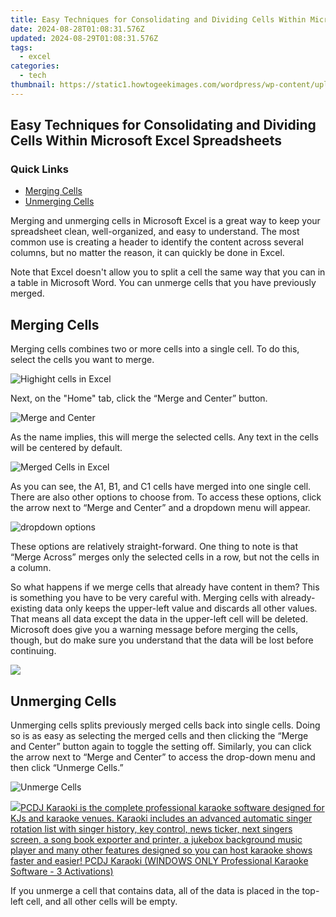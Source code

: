 ```yaml
---
title: Easy Techniques for Consolidating and Dividing Cells Within Microsoft Excel Spreadsheets
date: 2024-08-28T01:08:31.576Z
updated: 2024-08-29T01:08:31.576Z
tags:
  - excel
categories:
  - tech
thumbnail: https://static1.howtogeekimages.com/wordpress/wp-content/uploads/2018/10/office_excel_lede.png
---
```


## Easy Techniques for Consolidating and Dividing Cells Within Microsoft Excel Spreadsheets

### Quick Links

* [Merging Cells](https://sound-tweaking.techidaily.com/new-unveiling-wave-editor-secrets-for-first-time-audio-professionals/)
* [Unmerging Cells](https://on-screen-recording.techidaily.com/updated-in-2024-how-to-make-a-ken-burns-effect-in-camtasia-9/)

 Merging and unmerging cells in Microsoft Excel is a great way to keep your spreadsheet clean, well-organized, and easy to understand. The most common use is creating a header to identify the content across several columns, but no matter the reason, it can quickly be done in Excel.

 Note that Excel doesn't allow you to split a cell the same way that you can in a table in Microsoft Word. You can unmerge cells that you have previously merged.

##  Merging Cells

 Merging cells combines two or more cells into a single cell. To do this, select the cells you want to merge.

![Highight cells in Excel](https://static1.howtogeekimages.com/wordpress/wp-content/uploads/2018/10/Highight-cells-in-Excel.png) 

 Next, on the "Home" tab, click the “Merge and Center” button.

![Merge and Center](https://static1.howtogeekimages.com/wordpress/wp-content/uploads/2018/10/Merge-and-Center.png) 

 As the name implies, this will merge the selected cells. Any text in the cells will be centered by default.

![Merged Cells in Excel](https://static1.howtogeekimages.com/wordpress/wp-content/uploads/2018/10/Merged-Cells-in-Excel.png) 

 As you can see, the A1, B1, and C1 cells have merged into one single cell. There are also other options to choose from. To access these options, click the arrow next to “Merge and Center” and a dropdown menu will appear.

![dropdown options](https://static1.howtogeekimages.com/wordpress/wp-content/uploads/2018/10/dropdown-options.png) 

 These options are relatively straight-forward. One thing to note is that “Merge Across” merges only the selected cells in a row, but not the cells in a column.

 So what happens if we merge cells that already have content in them? This is something you have to be very careful with. Merging cells with already-existing data only keeps the upper-left value and discards all other values. That means all data except the data in the upper-left cell will be deleted. Microsoft does give you a warning message before merging the cells, though, but do make sure you understand that the data will be lost before continuing.

<!-- affiliate ads begin -->
<a href="https://shop.systoolsgroup.com/affiliate.php?ACCOUNT=SYSTOOBY&AFFILIATE=108875&PATH=https%3A%2F%2Fwww.systoolsgroup.com%3FAFFILIATE%3D108875%26RESOURCE%3D%2BSysTools%2BPDF%2BUnlocker"><img src="https://www.systoolsgroup.com/box/pdf-unlocker.png" border="0"></a>
<!-- affiliate ads end -->
##  Unmerging Cells

 Unmerging cells splits previously merged cells back into single cells. Doing so is as easy as selecting the merged cells and then clicking the “Merge and Center” button again to toggle the setting off. Similarly, you can click the arrow next to “Merge and Center” to access the drop-down menu and then click “Unmerge Cells.”

![Unmerge Cells](https://static1.howtogeekimages.com/wordpress/wp-content/uploads/2018/10/Unmerge-Cells.png) 

<!-- affiliate ads begin -->
<a href="https://shop.pcdj.com/order/checkout.php?PRODS=4698832&QTY=1&AFFILIATE=108875&CART=1"> <img src="https://secure.avangate.com/images/merchant/47f4b6321e9fd8e8f7326a6adc1a7c1e/products/karaoki-new-searchresultspane.jpg" border="0">PCDJ Karaoki is the complete professional karaoke software designed for KJs and karaoke venues. Karaoki includes an advanced automatic singer rotation list with singer history, key control, news ticker, next singers screen, a song book exporter and printer, a jukebox background music player and many other features designed so you can host karaoke shows faster and easier! 
 PCDJ Karaoki (WINDOWS ONLY Professional Karaoke Software - 3 Activations)</a>
<!-- affiliate ads end -->
 If you unmerge a cell that contains data, all of the data is placed in the top-left cell, and all other cells will be empty.

<ins class="adsbygoogle"
     style="display:block"
     data-ad-format="autorelaxed"
     data-ad-client="ca-pub-7571918770474297"
     data-ad-slot="1223367746"></ins>



<ins class="adsbygoogle"
     style="display:block"
     data-ad-client="ca-pub-7571918770474297"
     data-ad-slot="8358498916"
     data-ad-format="auto"
     data-full-width-responsive="true"></ins>


